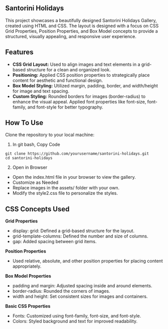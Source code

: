## Santorini Holidays 
This project showcases a beautifully designed Santorini Holidays Gallery, created using HTML and CSS. The layout is designed with a focus on CSS Grid Properties, Position Properties, and Box Model concepts to provide a structured, visually appealing, and responsive user experience.

## Features
- **CSS Grid Layout:**
  Used to align images and text elements in a grid-based structure for a clean and organized look.
- **Positioning:**
   Applied CSS position properties to strategically place content for aesthetic and functional design.
- **Box Model Styling:**
   Utilized margin, padding, border, and width/height for image and text spacing.
- **Custom Styling:**
   Rounded borders for images (border-radius) to enhance the visual appeal.
   Applied font properties like font-size, font-family, and font-style for better typography.

## How To Use

Clone the repository to your local machine:

1. In git bash, Copy Code
```
git clone https://github.com/yourusername/santorini-holidays.git
cd santorini-holidays
```

2. Open in Browser

- Open the index.html file in your browser to view the gallery.
- Customize as Needed
- Replace images in the assets/ folder with your own.
- Modify the style2.css file to personalize the styles.

 
 ## CSS Concepts Used
 **Grid Properties**

 - display: grid: Defined a grid-based structure for the layout.
- grid-template-columns: Defined the number and size of columns.
- gap: Added spacing between grid items.

**Position Properties**

- Used relative, absolute, and other position properties for placing content appropriately.

**Box Model Properties**

- padding and margin: Adjusted spacing inside and around elements.
- border-radius: Rounded the corners of images.
- width and height: Set consistent sizes for images and containers.

**Basic CSS Properties**

- Fonts: Customized using font-family, font-size, and font-style.
- Colors: Styled background and text for improved readability.


